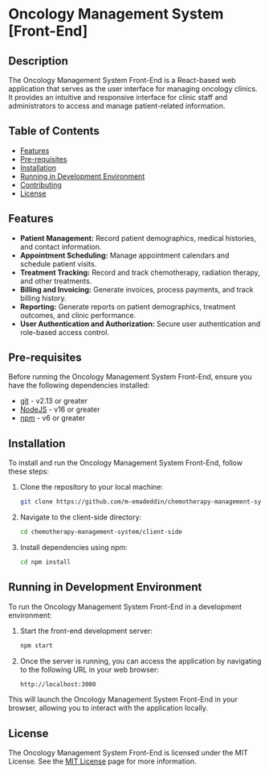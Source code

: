 # Oncology Management System [Front-End]

## Description

The Oncology Management System Front-End is a React-based web application that serves as the user interface for managing oncology clinics. It provides an intuitive and responsive interface for clinic staff and administrators to access and manage patient-related information.


## Table of Contents
  - [Features](#features)
  - [Pre-requisites](#pre-requisites)
  - [Installation](#installation)
  - [Running in Development Environment](#running-in-development-environment)
  - [Contributing](#contributing)
  - [License](#license)


## Features

- **Patient Management:** Record patient demographics, medical histories, and contact information.
- **Appointment Scheduling:** Manage appointment calendars and schedule patient visits.
- **Treatment Tracking:** Record and track chemotherapy, radiation therapy, and other treatments.
- **Billing and Invoicing:** Generate invoices, process payments, and track billing history.
- **Reporting:** Generate reports on patient demographics, treatment outcomes, and clinic performance.
- **User Authentication and Authorization:** Secure user authentication and role-based access control.

## Pre-requisites

Before running the Oncology Management System Front-End, ensure you have the following dependencies installed:

- [git](https://git-scm.com/) - v2.13 or greater
- [NodeJS](https://nodejs.org/en/) - v16 or greater
- [npm](https://www.npmjs.com/) - v6 or greater

## Installation

To install and run the Oncology Management System Front-End, follow these steps:

1. Clone the repository to your local machine:
   ```bash
   git clone https://github.com/m-emadeddin/chemotherapy-management-system
    ```

2. Navigate to the client-side directory:
    ```bash
    cd chemotherapy-management-system/client-side
    ```

3. Install dependencies using npm:
    ```bash
    cd npm install
    ```

## Running in Development Environment

To run the Oncology Management System Front-End in a development environment:

1. Start the front-end development server:
    ```bash
    npm start
    ```

2. Once the server is running, you can access the application by navigating to the following URL in your web browser:
    ```bash
    http://localhost:3000
    ```

This will launch the Oncology Management System Front-End in your browser, allowing you to interact with the application locally.


## License
The Oncology Management System Front-End is licensed under the MIT License. See the [MIT License](https://www.gnu.org/licenses/gpl-3.0) page for more information.